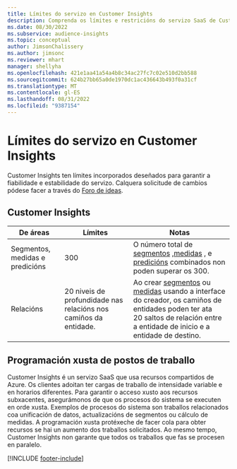 ```yaml
---
title: Límites do servizo en Customer Insights
description: Comprenda os límites e restricións do servizo SaaS de Customer Insights.
ms.date: 08/30/2022
ms.subservice: audience-insights
ms.topic: conceptual
author: JimsonChalissery
ms.author: jimsonc
ms.reviewer: mhart
manager: shellyha
ms.openlocfilehash: 421e1aa41a54a4b8c34ac27fc7c02e510d2bb588
ms.sourcegitcommit: 624b27bb65a0de1970dc1ac436643b493f0a31cf
ms.translationtype: MT
ms.contentlocale: gl-ES
ms.lasthandoff: 08/31/2022
ms.locfileid: "9387154"
---
```

# <a name="service-limits-in-customer-insights"></a>Límites do servizo en Customer Insights

 Customer Insights ten límites incorporados deseñados para garantir a fiabilidade e estabilidade do servizo. Calquera solicitude de cambios pódese facer a través do [Foro de ideas](https://go.microsoft.com/fwlink/?linkid=2074172).

## <a name="customer-insights"></a>Customer Insights

| De áreas  | Límites  | Notas |
|-------------|---------------------------------------------------------------------|---------------------------------------------------------------------|
| Segmentos, medidas e predicións | 300  | O número total de [segmentos](segments.md) ,[medidas](measures.md) , e [predicións](predictions.md) combinados non poden superar os 300.  |
| Relacións | 20 niveis de profundidade nas relacións nos camiños da entidade. | Ao crear [segmentos](segments.md) ou [medidas](measures.md) usando a interface do creador, os camiños de entidades poden ter ata 20 saltos de relación entre a entidade de inicio e a entidade de destino.  |

## <a name="fair-scheduling-of-jobs"></a>Programación xusta de postos de traballo

Customer Insights é un servizo SaaS que usa recursos compartidos de Azure. Os clientes adoitan ter cargas de traballo de intensidade variable e en horarios diferentes. Para garantir o acceso xusto aos recursos subxacentes, asegurámonos de que os procesos do sistema se executen en orde xusta. Exemplos de procesos do sistema son traballos relacionados coa unificación de datos, actualizacións de segmentos ou cálculo de medidas. A programación xusta protéxeche de facer cola para obter recursos se hai un aumento dos traballos solicitados. Ao mesmo tempo, Customer Insights non garante que todos os traballos que fas se procesen en paralelo.

[!INCLUDE [footer-include](includes/footer-banner.md)]
